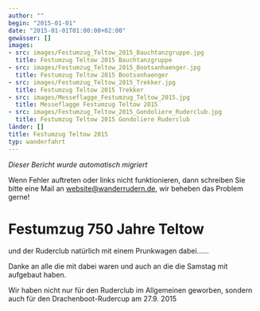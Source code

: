 ```yaml
---
author: ""
begin: "2015-01-01"
date: "2015-01-01T01:00:00+02:00"
gewässer: []
images:
- src: images/Festumzug_Teltow_2015_Bauchtanzgruppe.jpg
  title: Festumzug Teltow 2015 Bauchtanzgruppe
- src: images/Festumzug_Teltow_2015_Bootsanhaenger.jpg
  title: Festumzug Teltow 2015 Bootsanhaenger
- src: images/Festumzug_Teltow_2015_Trekker.jpg
  title: Festumzug Teltow 2015 Trekker
- src: images/Messeflagge_Festumzug_Teltow_2015.jpg
  title: Messeflagge Festumzug Teltow 2015
- src: images/Festumzug_Teltow_2015_Gondoliere_Ruderclub.jpg
  title: Festumzug Teltow 2015 Gondoliere Ruderclub
länder: []
title: Festumzug Teltow 2015
typ: wanderfahrt
---
```



*Dieser Bericht wurde automatisch migriert*

Wenn Fehler auftreten oder links nicht funktionieren, dann schreiben Sie bitte eine Mail an website@wanderrudern.de, wir beheben das Problem gerne!



# Festumzug 750 Jahre Teltow


und der Ruderclub natürlich mit einem Prunkwagen dabei......

Danke an alle die mit dabei waren und auch an die die Samstag mit aufgebaut haben.

Wir haben nicht nur für den Ruderclub im Allgemeinen geworben, sondern auch für den Drachenboot-Rudercup am 27.9. 2015